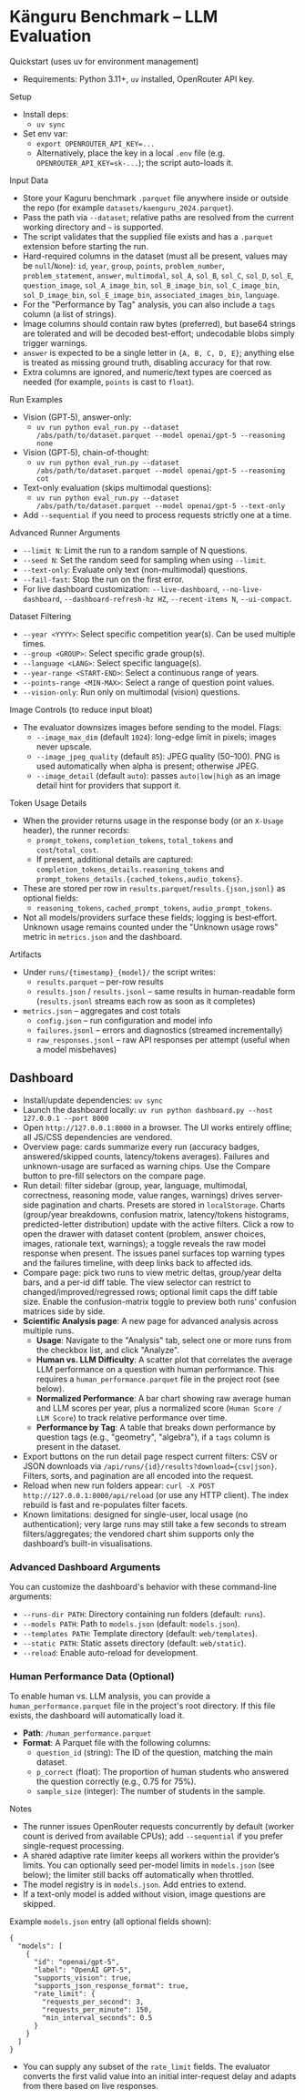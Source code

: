 Känguru Benchmark – LLM Evaluation
=================================

Quickstart (uses uv for environment management)

- Requirements: Python 3.11+, `uv` installed, OpenRouter API key.

Setup

- Install deps:
  - `uv sync`
- Set env var:
  - `export OPENROUTER_API_KEY=...`
  - Alternatively, place the key in a local `.env` file (e.g. `OPENROUTER_API_KEY=sk-...`); the script auto-loads it.

Input Data

- Store your Kaguru benchmark `.parquet` file anywhere inside or outside the repo (for example `datasets/kaenguru_2024.parquet`).
- Pass the path via `--dataset`; relative paths are resolved from the current working directory and `~` is supported.
- The script validates that the supplied file exists and has a `.parquet` extension before starting the run.
- Hard-required columns in the dataset (must all be present, values may be `null`/`None`): `id`, `year`, `group`, `points`, `problem_number`, `problem_statement`, `answer`, `multimodal`, `sol_A`, `sol_B`, `sol_C`, `sol_D`, `sol_E`, `question_image`, `sol_A_image_bin`, `sol_B_image_bin`, `sol_C_image_bin`, `sol_D_image_bin`, `sol_E_image_bin`, `associated_images_bin`, `language`.
- For the "Performance by Tag" analysis, you can also include a `tags` column (a list of strings).
- Image columns should contain raw bytes (preferred), but base64 strings are tolerated and will be decoded best-effort; undecodable blobs simply trigger warnings.
- `answer` is expected to be a single letter in `{A, B, C, D, E}`; anything else is treated as missing ground truth, disabling accuracy for that row.
- Extra columns are ignored, and numeric/text types are coerced as needed (for example, `points` is cast to `float`).

Run Examples

- Vision (GPT‑5), answer-only:
  - `uv run python eval_run.py --dataset /abs/path/to/dataset.parquet --model openai/gpt-5 --reasoning none`
- Vision (GPT‑5), chain-of-thought:
  - `uv run python eval_run.py --dataset /abs/path/to/dataset.parquet --model openai/gpt-5 --reasoning cot`
- Text-only evaluation (skips multimodal questions):
  - `uv run python eval_run.py --dataset /abs/path/to/dataset.parquet --model openai/gpt-5 --text-only`
- Add `--sequential` if you need to process requests strictly one at a time.

Advanced Runner Arguments

- `--limit N`: Limit the run to a random sample of N questions.
- `--seed N`: Set the random seed for sampling when using `--limit`.
- `--text-only`: Evaluate only text (non-multimodal) questions.
- `--fail-fast`: Stop the run on the first error.
- For live dashboard customization: `--live-dashboard`, `--no-live-dashboard`, `--dashboard-refresh-hz HZ`, `--recent-items N`, `--ui-compact`.

Dataset Filtering

- `--year <YYYY>`: Select specific competition year(s). Can be used multiple times.
- `--group <GROUP>`: Select specific grade group(s).
- `--language <LANG>`: Select specific language(s).
- `--year-range <START-END>`: Select a continuous range of years.
- `--points-range <MIN-MAX>`: Select a range of question point values.
- `--vision-only`: Run only on multimodal (vision) questions.

Image Controls (to reduce input bloat)

- The evaluator downsizes images before sending to the model. Flags:
  - `--image_max_dim` (default `1024`): long-edge limit in pixels; images never upscale.
  - `--image_jpeg_quality` (default `85`): JPEG quality (50–100). PNG is used automatically when alpha is present; otherwise JPEG.
  - `--image_detail` (default `auto`): passes `auto|low|high` as an image detail hint for providers that support it.

Token Usage Details

- When the provider returns usage in the response body (or an `X-Usage` header), the runner records:
  - `prompt_tokens`, `completion_tokens`, `total_tokens` and `cost`/`total_cost`.
  - If present, additional details are captured: `completion_tokens_details.reasoning_tokens` and `prompt_tokens_details.{cached_tokens,audio_tokens}`.
- These are stored per row in `results.parquet`/`results.{json,jsonl}` as optional fields:
  - `reasoning_tokens`, `cached_prompt_tokens`, `audio_prompt_tokens`.
- Not all models/providers surface these fields; logging is best‑effort. Unknown usage remains counted under the "Unknown usage rows" metric in `metrics.json` and the dashboard.

Artifacts

- Under `runs/{timestamp}_{model}/` the script writes:
  - `results.parquet` – per-row results
  - `results.json` / `results.jsonl` – same results in human-readable form (`results.jsonl` streams each row as soon as it completes)
- `metrics.json` – aggregates and cost totals
  - `config.json` – run configuration and model info
  - `failures.jsonl` – errors and diagnostics (streamed incrementally)
  - `raw_responses.jsonl` – raw API responses per attempt (useful when a model misbehaves)

Dashboard
---------

- Install/update dependencies: `uv sync`
- Launch the dashboard locally: `uv run python dashboard.py --host 127.0.0.1 --port 8000`
- Open `http://127.0.0.1:8000` in a browser. The UI works entirely offline; all JS/CSS dependencies are vendored.
- Overview page: cards summarize every run (accuracy badges, answered/skipped counts, latency/tokens averages). Failures and unknown-usage are surfaced as warning chips. Use the Compare button to pre-fill selectors on the compare page.
- Run detail: filter sidebar (group, year, language, multimodal, correctness, reasoning mode, value ranges, warnings) drives server-side pagination and charts. Presets are stored in `localStorage`. Charts (group/year breakdowns, confusion matrix, latency/tokens histograms, predicted-letter distribution) update with the active filters. Click a row to open the drawer with dataset content (problem, answer choices, images, rationale text, warnings); a toggle reveals the raw model response when present. The issues panel surfaces top warning types and the failures timeline, with deep links back to affected ids.
- Compare page: pick two runs to view metric deltas, group/year delta bars, and a per-id diff table. The view selector can restrict to changed/improved/regressed rows; optional limit caps the diff table size. Enable the confusion-matrix toggle to preview both runs' confusion matrices side by side.
- **Scientific Analysis page**: A new page for advanced analysis across multiple runs.
  - **Usage**: Navigate to the "Analysis" tab, select one or more runs from the checkbox list, and click "Analyze".
  - **Human vs. LLM Difficulty**: A scatter plot that correlates the average LLM performance on a question with human performance. This requires a `human_performance.parquet` file in the project root (see below).
  - **Normalized Performance**: A bar chart showing raw average human and LLM scores per year, plus a normalized score (`Human Score / LLM Score`) to track relative performance over time.
  - **Performance by Tag**: A table that breaks down performance by question tags (e.g., "geometry", "algebra"), if a `tags` column is present in the dataset.
- Export buttons on the run detail page respect current filters: CSV or JSON downloads via `/api/runs/{id}/results?download={csv|json}`. Filters, sorts, and pagination are all encoded into the request.
- Reload when new run folders appear: `curl -X POST http://127.0.0.1:8000/api/reload` (or use any HTTP client). The index rebuild is fast and re-populates filter facets.
- Known limitations: designed for single-user, local usage (no authentication); very large runs may still take a few seconds to stream filters/aggregates; the vendored chart shim supports only the dashboard’s built-in visualisations.

### Advanced Dashboard Arguments

You can customize the dashboard's behavior with these command-line arguments:
- `--runs-dir PATH`: Directory containing run folders (default: `runs`).
- `--models PATH`: Path to `models.json` (default: `models.json`).
- `--templates PATH`: Template directory (default: `web/templates`).
- `--static PATH`: Static assets directory (default: `web/static`).
- `--reload`: Enable auto-reload for development.

### Human Performance Data (Optional)

To enable human vs. LLM analysis, you can provide a `human_performance.parquet` file in the project's root directory. If this file exists, the dashboard will automatically load it.

- **Path**: `/human_performance.parquet`
- **Format**: A Parquet file with the following columns:
  - `question_id` (string): The ID of the question, matching the main dataset.
  - `p_correct` (float): The proportion of human students who answered the question correctly (e.g., 0.75 for 75%).
  - `sample_size` (integer): The number of students in the sample.

Notes

- The runner issues OpenRouter requests concurrently by default (worker count is derived from available CPUs); add `--sequential` if you prefer single-request processing.
- A shared adaptive rate limiter keeps all workers within the provider’s limits. You can optionally seed per-model limits in `models.json` (see below); the limiter still backs off automatically when throttled.
- The model registry is in `models.json`. Add entries to extend.
- If a text-only model is added without vision, image questions are skipped.

Example `models.json` entry (all optional fields shown):

```jsonc
{
  "models": [
    {
      "id": "openai/gpt-5",
      "label": "OpenAI GPT-5",
      "supports_vision": true,
      "supports_json_response_format": true,
      "rate_limit": {
        "requests_per_second": 3,
        "requests_per_minute": 150,
        "min_interval_seconds": 0.5
      }
    }
  ]
}
```

- You can supply any subset of the `rate_limit` fields. The evaluator converts the first valid value into an initial inter-request delay and adapts from there based on live responses.
